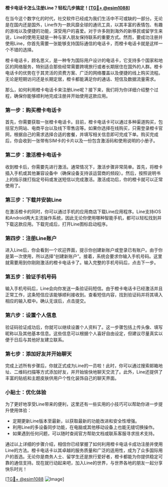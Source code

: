 **橙卡电话卡怎么注册Line？轻松几步搞定！[[TG💪+ @esim1088](https://t.me/s/esim1088)]**

在当今这个数字化的时代，社交软件已经成为我们生活中不可或缺的一部分。无论是在国内还是国外，Line作为一款风靡全球的通讯工具，以其丰富的表情包、有趣的游戏以及便捷的功能，深受用户的喜爱。对于许多刚到海外的新移民或留学生来说，Line的使用无疑是一种与家人朋友保持联系的重要方式。然而，要成功注册并使用Line，你首先需要一张能够支持国际通信的电话卡，而橙卡电话卡就是这样一个不错的选择。

橙卡电话卡，顾名思义，是一种专为国际用户设计的电话卡，它支持多个国家和地区的网络服务，特别适合那些经常需要跨境旅行或者长期居住在国外的人群。橙卡电话卡的优势在于其灵活的资费方案、广泛的网络覆盖以及便捷的线上购买流程。无论是短期访问还是长期定居，橙卡都能满足你的通话、短信及数据流量需求。

那么，如何利用橙卡电话卡来注册Line呢？接下来，我们将为你详细介绍整个过程，确保你能够顺利地完成注册并开始使用这款应用。

### **第一步：购买橙卡电话卡**
首先，你需要获取一张橙卡电话卡。目前，橙卡电话卡可以通过多种渠道购买，包括官方网站、电商平台以及线下零售店等。如果你选择在线购买，只需登录橙卡官网，根据自己的需求选择合适的套餐，并填写相关信息即可完成下单。购买完成后，你会收到一张带有SIM卡的卡片以及一份包含激活码和使用说明的小册子。

### **第二步：激活橙卡电话卡**
收到橙卡后，你需要先进行激活。通常情况下，激活步骤非常简单。首先，将橙卡插入手机或其他兼容设备中（确保设备支持该运营商的频段）。然后，按照说明书上的指示拨打指定号码或发送短信以完成激活。激活成功后，你的橙卡就可以正常使用了。

### **第三步：下载并安装Line**
在激活橙卡的同时，你可以通过手机的应用商店下载Line应用程序。Line支持iOS和Android两大主流操作系统，因此无论你使用哪种智能手机，都可以轻松找到并下载这款应用。下载完成后，打开Line图标启动程序。

### **第四步：注册Line账户**
进入Line后，你会看到一个欢迎界面，提示你创建新账户或登录已有账户。由于你是第一次使用，所以选择“创建新账户”。接着，系统会要求你输入手机号码。这里就需要用到你刚刚激活的橙卡电话卡了。输入完整的手机号码后，点击下一步。

### **第五步：验证手机号码**
输入手机号码后，Line会向你发送一条验证码短信。由于橙卡电话卡已经激活并且正常工作，这条短信应该能够顺利接收到。查看短信内容，找到验证码并将其填入相应的输入框中。确认无误后，点击提交。

### **第六步：设置个人信息**
验证码验证成功后，你就可以继续设置个人资料了。这一步骤包括上传头像、填写昵称以及其他基本信息。这些信息可以根据个人喜好自由设定，但建议尽量真实以便于日后与其他好友建立联系。

### **第七步：添加好友并开始聊天**
完成上述所有步骤后，你就正式成为Line的一员啦！此时，你可以通过搜索邮箱地址、二维码扫描等方式添加好友，并开始愉快地聊天交流了。此外，Line还提供了丰富的贴纸和主题皮肤供用户个性化装饰自己的聊天界面。

### **小贴士：优化体验**
为了更好地享受Line带来的便利，这里还有一些实用的小技巧可以帮助你进一步提升使用体验：
- 定期更新Line版本至最新，以获取最新的功能改进和安全性增强。
- 利用Line的多设备同步功能，在电脑或其他移动设备上也能无缝切换操作。
- 如果遇到任何问题，可以随时查阅官方帮助文档或联系客服寻求技术支持。

通过以上详细的步骤介绍，相信你已经掌握了如何利用橙卡电话卡成功注册并使用Line的方法。橙卡电话卡以其卓越的服务质量和广泛的适用性，成为了众多国际用户的首选。无论你是商务人士、留学生还是旅行爱好者，橙卡都能为你提供稳定可靠的通信支持。现在就行动起来吧，加入Line的世界，与世界各地的朋友一起分享快乐时光！

[[TG💪+ @esim1088](https://t.me/s/esim1088) ![Image](https://i.postimg.cc/4NQfJmqS/Snipaste-2025-05-13-00-14-12.png)]
